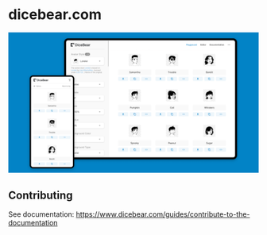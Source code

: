 # dicebear.com

[![preview](./preview.png)](https://www.dicebear.com)

## Contributing

See documentation:
https://www.dicebear.com/guides/contribute-to-the-documentation
